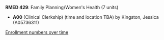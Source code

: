 **RMED 429**: Family Planning/Women's Health (7 units)

- **A00** (Clinical Clerkship) (time and location TBA) by Kingston, Jessica (A05736311)

[Enrollment numbers over time](./RMED429.tsv)
